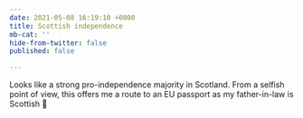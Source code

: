 ```yaml
---
date: 2021-05-08 16:19:10 +0000
title: Scottish independence
mb-cat: ''
hide-from-twitter: false
published: false

---
```

Looks like a strong pro-independence majority in Scotland. From a selfish point of view, this offers me a route to an EU passport as my father-in-law is Scottish 🏴󠁧󠁢󠁳󠁣󠁴󠁿